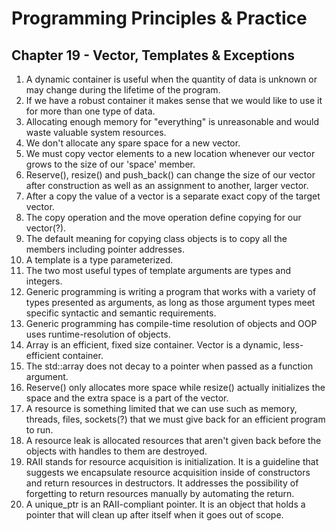 # Programming Principles & Practice

## Chapter 19 - Vector, Templates & Exceptions

1. A dynamic container is useful when the quantity of data is unknown or may change during the lifetime of the program.
2. If we have a robust container it makes sense that we would like to use it for more than one type of data.
3. Allocating enough memory for "everything" is unreasonable and would waste valuable system resources.
4. We don't allocate any spare space for a new vector.
5. We must copy vector elements to a new location whenever our vector grows to the size of our 'space' member.
6. Reserve(), resize() and push_back() can change the size of our vector after construction as well as an assignment to another, larger vector.
7. After a copy the value of a vector is a separate exact copy of the target vector.
8. The copy operation and the move operation define copying for our vector(?).
9. The default meaning for copying class objects is to copy all the members including pointer addresses.
10. A template is a type parameterized.
11. The two most useful types of template arguments are types and integers.
12. Generic programming is writing a program that works with a variety of types presented as arguments, as long as those argument types meet specific syntactic and semantic requirements.
13. Generic programming has compile-time resolution of objects and OOP uses runtime-resolution of objects.
14. Array is an efficient, fixed size container. Vector is a dynamic, less-efficient container.
15. The std::array does not decay to a pointer when passed as a function argument.
16. Reserve() only allocates more space while resize() actually initializes the space and the extra space is a part of the vector.
17. A resource is something limited that we can use such as memory, threads, files, sockets(?) that we must give back for an efficient program to run.
18. A resource leak is allocated resources that aren't given back before the objects with handles to them are destroyed.
19. RAII stands for resource acquisition is initialization. It is a guideline that suggests we encapsulate resource acquisition inside of constructors and return resources in destructors. It addresses the possibility of forgetting to return resources manually by automating the return.
20. A unique_ptr is an RAII-compliant pointer. It is an object that holds a pointer that will clean up after itself when it goes out of scope.
